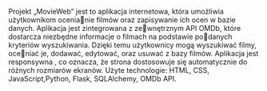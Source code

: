Projekt „MovieWeb” jest to aplikacja internetowa, która umożliwia użytkownikom ocenianie filmów oraz zapisywanie ich ocen w bazie danych. Aplikacja jest zintegrowana z zewnętrznym API OMDb, które dostarcza niezbędne informacje o filmach na podstawie podanych kryteriów wyszukiwania. Dzięki temu użytkownicy mogą wyszukiwać filmy, oceniać je, dodawać, edytować, oraz usuwać z bazy filmów. Aplikacja jest responsywna , co 
oznacza, że strona dostosowuje się automatycznie do różnych rozmiarów ekranów.
Użyte technologie: HTML, CSS, JavaScript,Python, Flask, SQLAlchemy, OMDb API.
